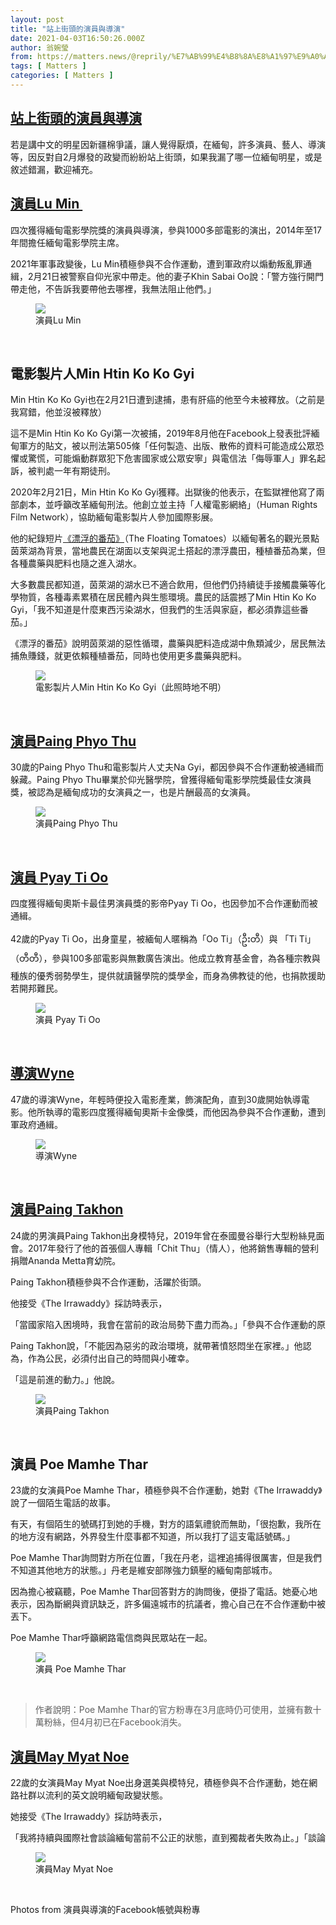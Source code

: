 ```yaml
---
layout: post
title: "站上街頭的演員與導演"
date: 2021-04-03T16:50:26.000Z
author: 翁婉瑩
from: https://matters.news/@reprily/%E7%AB%99%E4%B8%8A%E8%A1%97%E9%A0%AD%E7%9A%84%E6%BC%94%E5%93%A1%E8%88%87%E5%B0%8E%E6%BC%94-bafyreidmyg7slgwgbxqcsunfn6bteceoh46kxe7bistmmjfbvcwwkpxkt4
tags: [ Matters ]
categories: [ Matters ]
---
```

<!--1617468626000-->
[站上街頭的演員與導演](https://matters.news/@reprily/%E7%AB%99%E4%B8%8A%E8%A1%97%E9%A0%AD%E7%9A%84%E6%BC%94%E5%93%A1%E8%88%87%E5%B0%8E%E6%BC%94-bafyreidmyg7slgwgbxqcsunfn6bteceoh46kxe7bistmmjfbvcwwkpxkt4)
------

<div>
<p>若是講中文的明星因新疆棉爭議，讓人覺得厭煩，在緬甸，許多演員、藝人、導演等，因反對自2月爆發的政變而紛紛站上街頭，如果我漏了哪一位緬甸明星，或是敘述錯漏，歡迎補充。</p><h2><a href="https://www.facebook.com/ayarwadylumin" target="_blank">演員Lu Min </a></h2><p>四次獲得緬甸電影學院獎的演員與導演，參與1000多部電影的演出，2014年至17年間擔任緬甸電影學院主席。</p><p>2021年軍事政變後，Lu Min積極參與不合作運動，遭到軍政府以煽動叛亂罪通緝，2月21日被警察自仰光家中帶走。他的妻子Khin Sabai Oo說：「警方強行開門帶走他，不告訴我要帶他去哪裡，我無法阻止他們。」</p><figure class="image"><img src="https://assets.matters.news/embed/b34652c1-375b-40a0-b851-ed84d2666f2b.jpeg" data-asset-id="b34652c1-375b-40a0-b851-ed84d2666f2b" referrerpolicy="no-referrer"><figcaption><span>演員Lu Min</span></figcaption></figure><p><br></p><h2>電影製片人Min Htin Ko Ko Gyi</h2><p>Min Htin Ko Ko Gyi也在2月21日遭到逮捕，患有肝癌的他至今未被釋放。（之前是我寫錯，他並沒被釋放）</p><p>這不是Min Htin Ko Ko Gyi第一次被捕，2019年8月他在Facebook上發表批評緬甸軍方的貼文，被以刑法第505條「任何製造、出版、散佈的資料可能造成公眾恐懼或驚慌，可能煽動群眾犯下危害國家或公眾安寧」與電信法「侮辱軍人」罪名起訴，被判處一年有期徒刑。</p><p>2020年2月21日，Min Htin Ko Ko Gyi獲釋。出獄後的他表示，在監獄裡他寫了兩部劇本，並呼籲改革緬甸刑法。他創立並主持「人權電影網絡」（Human Rights Film Network），協助緬甸電影製片人參加國際影展。</p><p>他的紀錄短片<a href="https://www.cultureunplugged.com/documentary/watch-online/play/12282/The-Floating-Tomatoes" target="_blank">《漂浮的番茄》</a>（The Floating Tomatoes）以緬甸著名的觀光景點茵萊湖為背景，當地農民在湖面以支架與泥土搭起的漂浮農田，種植番茄為業，但各種農藥與肥料也隨之進入湖水。</p><p>大多數農民都知道，茵萊湖的湖水已不適合飲用，但他們仍持續徒手接觸農藥等化學物質，各種毒素累積在居民體內與生態環境。農民的話震撼了Min Htin Ko Ko Gyi，「我不知道是什麼東西污染湖水，但我們的生活與家庭，都必須靠這些番茄。」</p><p>《漂浮的番茄》說明茵萊湖的惡性循環，農藥與肥料造成湖中魚類減少，居民無法捕魚賺錢，就更依賴種植番茄，同時也使用更多農藥與肥料。</p><figure class="image"><img src="https://assets.matters.news/embed/81ac553a-d2cb-4002-9f60-56abaf2c8aed.jpeg" data-asset-id="81ac553a-d2cb-4002-9f60-56abaf2c8aed" referrerpolicy="no-referrer"><figcaption><span>電影製片人Min Htin Ko Ko Gyi（此照時地不明）</span></figcaption></figure><p><br></p><h2><a href="https://reurl.cc/qmoA2N" target="_blank">演員Paing Phyo Thu</a> </h2><p>30歲的Paing Phyo Thu和電影製片人丈夫Na Gyi，都因參與不合作運動被通緝而躲藏。Paing Phyo Thu畢業於仰光醫學院，曾獲得緬甸電影學院獎最佳女演員獎，被認為是緬甸成功的女演員之一，也是片酬最高的女演員。</p><figure class="image"><img src="https://assets.matters.news/embed/542d9b54-b276-482a-a2d4-edeed678f87b.jpeg" data-asset-id="542d9b54-b276-482a-a2d4-edeed678f87b" referrerpolicy="no-referrer"><figcaption><span>演員Paing Phyo Thu</span></figcaption></figure><p><br></p><h2><a href="https://www.facebook.com/uti.pwar" target="_blank">演員 Pyay Ti Oo </a></h2><p>四度獲得緬甸奧斯卡最佳男演員獎的影帝Pyay Ti Oo，也因參加不合作運動而被通緝。</p><p>42歲的Pyay Ti Oo，出身童星，被緬甸人暱稱為「Oo Ti」（ဦးတီ）與 「Ti Ti」（တီတီ），參與100多部電影與無數廣告演出。他成立教育基金會，為各種宗教與種族的優秀弱勢學生，提供就讀醫學院的獎學金，而身為佛教徒的他，也捐款援助若開邦難民。</p><figure class="image"><img src="https://assets.matters.news/embed/a93c3de1-cfef-4a24-9ff1-765f7244e506.jpeg" data-asset-id="a93c3de1-cfef-4a24-9ff1-765f7244e506" referrerpolicy="no-referrer"><figcaption><span>演員 Pyay Ti Oo</span></figcaption></figure><p><br></p><h2><a href="https://www.facebook.com/profile.php?id=100044487307297" target="_blank">導演Wyne </a></h2><p>47歲的導演Wyne，年輕時便投入電影產業，飾演配角，直到30歲開始執導電影。他所執導的電影四度獲得緬甸奧斯卡金像獎，而他因為參與不合作運動，遭到軍政府通緝。</p><figure class="image"><img src="https://assets.matters.news/embed/090f0fa2-2845-4b9d-90bd-c2a2956e2f97.jpeg" data-asset-id="090f0fa2-2845-4b9d-90bd-c2a2956e2f97" referrerpolicy="no-referrer"><figcaption><span>導演Wyne</span></figcaption></figure><p><br></p><h2><a href="https://www.facebook.com/PaingTakhonFanPage/" target="_blank">演員Paing Takhon</a></h2><p>24歲的男演員Paing Takhon出身模特兒，2019年曾在泰國曼谷舉行大型粉絲見面會。2017年發行了他的首張個人專輯「Chit Thu」（情人），他將銷售專輯的營利捐贈Ananda Metta育幼院。</p><p>Paing Takhon積極參與不合作運動，活躍於街頭。</p><p>他接受《The Irrawaddy》採訪時表示，</p><pre class="ql-syntax">「當國家陷入困境時，我會在當前的政治局勢下盡力而為。」「參與不合作運動的原因，不是因為我了解政治，而是作為一個公民，我必須做我認為正確的事。」</pre><p>Paing Takhon說，「不能因為惡劣的政治環境，就帶著憤怒悶坐在家裡。」他認為，作為公民，必須付出自己的時間與小確幸。</p><p>「這是前進的動力。」他說。</p><figure class="image"><img src="https://assets.matters.news/embed/4cf72b21-7e18-4596-a60f-8a3528605baa.jpeg" data-asset-id="4cf72b21-7e18-4596-a60f-8a3528605baa" referrerpolicy="no-referrer"><figcaption><span>演員Paing Takhon</span></figcaption></figure><p><br></p><h2>演員 Poe Mamhe Thar</h2><p>23歲的女演員Poe Mamhe Thar，積極參與不合作運動，她對《The Irrawaddy》說了一個陌生電話的故事。</p><p>有天，有個陌生的號碼打到她的手機，對方的語氣禮貌而無助，「很抱歉，我所在的地方沒有網路，外界發生什麼事都不知道，所以我打了這支電話號碼。」</p><p>Poe Mamhe Thar詢問對方所在位置，「我在丹老，這裡追捕得很厲害，但是我們不知道其他地方的狀態。」丹老是維安部隊強力鎮壓的緬甸南部城市。</p><p>因為擔心被竊聽，Poe Mamhe Thar回答對方的詢問後，便掛了電話。她憂心地表示，因為斷網與資訊缺乏，許多偏遠城市的抗議者，擔心自己在不合作運動中被丟下。</p><p>Poe Mamhe Thar呼籲網路電信商與民眾站在一起。</p><figure class="image"><img src="https://assets.matters.news/embed/c6d9bddd-6c3e-43c2-aa79-fd4de1ba130d.jpeg" data-asset-id="c6d9bddd-6c3e-43c2-aa79-fd4de1ba130d" referrerpolicy="no-referrer"><figcaption><span>演員 Poe Mamhe Thar</span></figcaption></figure><p><br></p><blockquote>作者說明：Poe Mamhe Thar的官方粉專在3月底時仍可使用，並擁有數十萬粉絲，但4月初已在Facebook消失。</blockquote><h2><a href="https://www.instagram.com/p/CKy-tF1lgQG/" target="_blank">演員May Myat Noe</a> </h2><p>22歲的女演員May Myat Noe出身選美與模特兒，積極參與不合作運動，她在網路社群以流利的英文說明緬甸政變狀態。</p><p>她接受《The Irrawaddy》採訪時表示，</p><pre class="ql-syntax">「我將持續與國際社會談論緬甸當前不公正的狀態，直到獨裁者失敗為止。」「談論不是出於對不正義的恐懼，而是對未來的恐懼，以及擔心自己無法為真理辯護。」</pre><figure class="image"><img src="https://assets.matters.news/embed/9c36e25d-179d-4885-a28d-fdf4e943a449.png" data-asset-id="9c36e25d-179d-4885-a28d-fdf4e943a449" referrerpolicy="no-referrer"><figcaption><span>演員May Myat Noe</span></figcaption></figure><p><br></p><p>Photos from 演員與導演的Facebook帳號與粉專</p>
</div>
